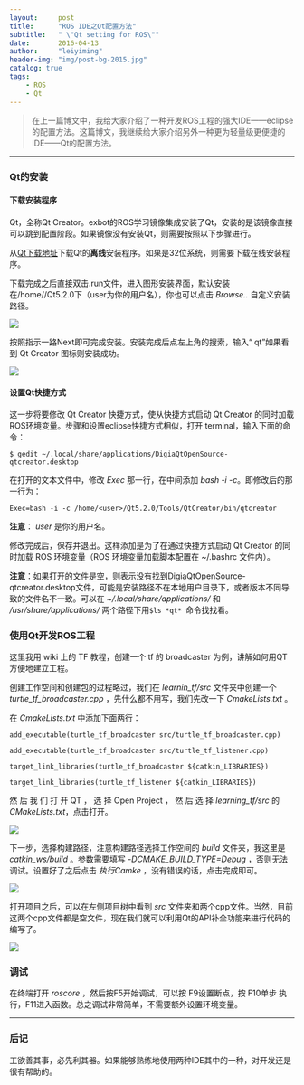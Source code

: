 ```yaml
---
layout:     post
title:      "ROS IDE之Qt配置方法"
subtitle:   " \"Qt setting for ROS\""
date:       2016-04-13
author:     "leiyiming"
header-img: "img/post-bg-2015.jpg"
catalog: true
tags:
    - ROS
    - Qt
---
```


> 在上一篇博文中，我给大家介绍了一种开发ROS工程的强大IDE——eclipse的配置方法。这篇博文，我继续给大家介绍另外一种更为轻量级更便捷的IDE——Qt的配置方法。

---

### Qt的安装

#### 下载安装程序

Qt，全称Qt Creator。exbot的ROS学习镜像集成安装了Qt，安装的是该镜像直接可以跳到配置阶段。如果镜像没有安装Qt，则需要按照以下步骤进行。

从[Qt下载地址](http://www.qt.io/download-open-source/#section-3)下载Qt的**离线**安装程序。如果是32位系统，则需要下载在线安装程序。

下载完成之后直接双击.run文件，进入图形安装界面，默认安装在/home/<user>/Qt5.2.0下（user为你的用户名），你也可以点击  *Browse..*  自定义安装路径。

<img src="http://leiyiming.com/img/in-post/post-ros/Qt-install.jpg"/>

按照指示一路Next即可完成安装。安装完成后点左上角的搜索，输入“ qt”如果看到 Qt Creator 图标则安装成功。

<img src="http://leiyiming.com/img/in-post/post-ros/Qt.jpg"/>

#### 设置Qt快捷方式

这一步将要修改 Qt Creator 快捷方式，使从快捷方式启动 Qt Creator 的同时加载ROS环境变量。步骤和设置eclipse快捷方式相似，打开 terminal，输入下面的命令：

`$ gedit ~/.local/share/applications/DigiaQtOpenSource-qtcreator.desktop`

在打开的文本文件中，修改 *Exec* 那一行，在中间添加 *bash -i -c*。即修改后的那一行为：

`Exec=bash -i -c
/home/<user>/Qt5.2.0/Tools/QtCreator/bin/qtcreator`

**注意**： *user* 是你的用户名。

修改完成后，保存并退出。这样添加是为了在通过快捷方式启动 Qt Creator 的同时加载 ROS 环境变量（ROS 环境变量加载脚本配置在 ~/.bashrc 文件内）。

**注意**：如果打开的文件是空，则表示没有找到DigiaQtOpenSource-qtcreator.desktop文件，可能是安装路径不在本地用户目录下，或者版本不同导致的文件名不一致。可以在 *~/.local/share/applications/* 和 */usr/share/applications/* 两个路径下用`$ls *qt* `命令找找看。

### 使用Qt开发ROS工程

这里我用 wiki 上的 TF 教程，创建一个 tf 的 broadcaster 为例，讲解如何用QT方便地建立工程。

创建工作空间和创建包的过程略过，我们在 *learnin_tf/src* 文件夹中创建一个 *turtle_tf_broadcaster.cpp* ，先什么都不用写，我们先改一下 *CmakeLists.txt* 。

在 *CmakeLists.txt* 中添加下面两行：

`add_executable(turtle_tf_broadcaster src/turtle_tf_broadcaster.cpp)`

`add_executable(turtle_tf_broadcaster src/turtle_tf_listener.cpp)`

`target_link_libraries(turtle_tf_broadcaster ${catkin_LIBRARIES})`

`target_link_libraries(turtle_tf_listener ${catkin_LIBRARIES})`

然 后 我 们 打 开 QT ， 选 择 Open Project ， 然 后 选 择 *learning_tf/src* 的 *CMakeLists.txt*，点击打开。

<img src="http://leiyiming.com/img/in-post/post-ros/Qt-project.jpg"/>

下一步，选择构建路径，注意构建路径选择工作空间的 *build* 文件夹，我这里是 *catkin_ws/build* 。参数需要填写 *-DCMAKE_BUILD_TYPE=Debug* ，否则无法调试。设置好了之后点击 *执行Camke* ，没有错误的话，点击完成即可。

<img src="http://leiyiming.com/img/in-post/post-ros/Qt-cmake.jpg"/>

打开项目之后，可以在左侧项目树中看到 *src* 文件夹和两个cpp文件。当然，目前这两个cpp文件都是空文件，现在我们就可以利用Qt的API补全功能来进行代码的编写了。

<img src="http://leiyiming.com/img/in-post/post-ros/Qt-pj.jpg"/>

### 调试

在终端打开 *roscore* ，然后按F5开始调试，可以按 F9设置断点，按 F10单步
执行，F11进入函数。总之调试非常简单，不需要额外设置环境变量。

---

### 后记

工欲善其事，必先利其器。如果能够熟练地使用两种IDE其中的一种，对开发还是很有帮助的。
